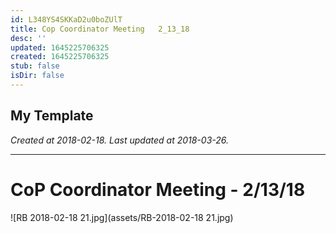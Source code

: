 ```yaml
---
id: L348YS4SKKaD2u0boZUlT
title: Cop Coordinator Meeting   2_13_18
desc: ''
updated: 1645225706325
created: 1645225706325
stub: false
isDir: false
---
```

My Template
---

_Created at 2018-02-18._
_Last updated at 2018-03-26._




---

# CoP Coordinator Meeting - 2/13/18


![RB 2018-02-18 21.jpg](assets/RB-2018-02-18 21.jpg)

